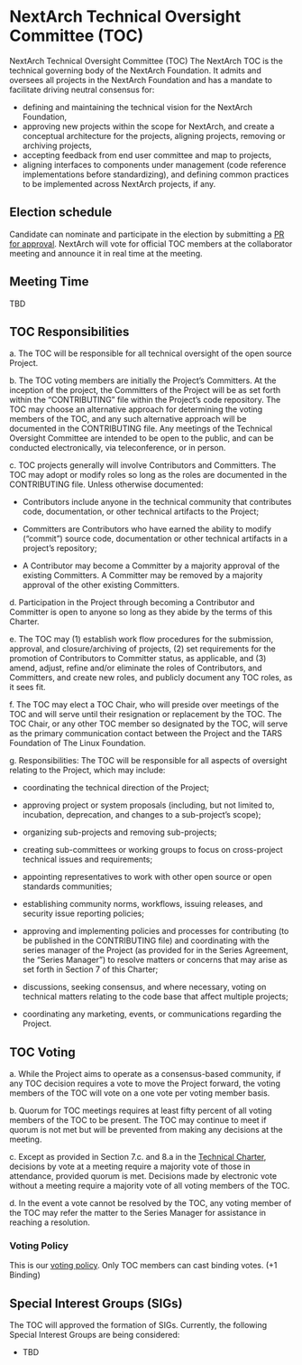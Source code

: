# NextArch Technical Oversight Committee (TOC)
NextArch Technical Oversight Committee (TOC)
The NextArch TOC is the technical governing body of the NextArch Foundation. It admits and oversees all projects in the NextArch Foundation and has a mandate to facilitate driving neutral consensus for:

- defining and maintaining the technical vision for the NextArch Foundation,
- approving new projects within the scope for NextArch, and create a conceptual architecture for the projects, aligning projects, removing or archiving projects,
- accepting feedback from end user committee and map to projects,
- aligning interfaces to components under management (code reference implementations before standardizing), and defining common practices to be implemented across NextArch projects, if any.

## Election schedule
Candidate can nominate and participate in the election by submitting a [PR for approval](docs/election.md). NextArch will vote for official TOC members at the collaborator meeting and announce it in real time at the meeting.


## Meeting Time
TBD

## TOC Responsibilities
a. The TOC will be responsible for all technical oversight of the open source Project. 

b. The TOC voting members are initially the Project’s Committers. At the inception of the project, the Committers of the Project will be as set forth within the “CONTRIBUTING” file within the Project’s code repository. The TOC may choose an alternative approach for determining the voting members of the TOC, and any such alternative approach will be documented in the CONTRIBUTING file.  Any meetings of the Technical Oversight Committee are intended to be open to the public, and can be conducted electronically, via teleconference, or in person. 

c. TOC projects generally will involve Contributors and Committers. The TOC may adopt or modify roles so long as the roles are documented in the CONTRIBUTING file. Unless otherwise documented: 

   - Contributors include anyone in the technical community that contributes code, documentation, or other technical artifacts to the Project; 
 
   - Committers are Contributors who have earned the ability to modify (“commit”) source code, documentation or other technical artifacts in a project’s repository;
 
   - A Contributor may become a Committer by a majority approval of the existing Committers. A Committer may be removed by a majority approval of the other existing Committers.
 
d. Participation in the Project through becoming a Contributor and Committer is open to anyone so long as they abide by the terms of this Charter. 

e. The TOC may (1) establish work flow procedures for the submission, approval, and closure/archiving of projects, (2) set requirements for the promotion of Contributors to Committer status, as applicable, and (3) amend, adjust, refine and/or eliminate the roles of Contributors, and Committers, and create new roles, and publicly document any TOC roles, as it sees fit.

f. The TOC may elect a TOC Chair, who will preside over meetings of the TOC and will serve until their resignation or replacement by the TOC.  The TOC Chair, or any other TOC member so designated by the TOC, will serve as the primary communication contact between the Project and the TARS Foundation of The Linux Foundation.

g. Responsibilities: The TOC will be responsible for all aspects of oversight relating to the Project, which may include:

   - coordinating the technical direction of the Project;
 
   - approving project or system proposals (including, but not limited to, incubation, deprecation, and changes to a sub-project’s scope);
 
   - organizing sub-projects and removing sub-projects;
   - creating sub-committees or working groups to focus on cross-project technical issues and requirements;
   - appointing representatives to work with other open source or open standards communities;
   - establishing community norms, workflows, issuing releases, and security issue reporting policies;
   - approving and implementing policies and processes for contributing (to be published in the CONTRIBUTING file) and coordinating with the series manager of the Project (as provided for in the Series Agreement, the “Series Manager”) to resolve matters or concerns that may arise as set forth in Section 7 of this Charter;
   - discussions, seeking consensus, and where necessary, voting on technical matters relating to the code base that affect multiple projects;
   - coordinating any marketing, events, or communications regarding the Project.


## TOC Voting
a. While the Project aims to operate as a consensus-based community, if any TOC decision requires a vote to move the Project forward, the voting members of the TOC will vote on a one vote per voting member basis.

b. Quorum for TOC meetings requires at least fifty percent of all voting members of the TOC to be present. The TOC may continue to meet if quorum is not met but will be prevented from making any decisions at the meeting.

c. Except as provided in Section 7.c. and 8.a in the [Technical Charter](https://github.com/nextarch/foundation/blob/main/technical-charter.md), decisions by vote at a meeting require a majority vote of those in attendance, provided quorum is met. Decisions made by electronic vote without a meeting require a majority vote of all voting members of the TOC.

d. In the event a vote cannot be resolved by the TOC, any voting member of the TOC may refer the matter to the Series Manager for assistance in reaching a resolution.

### Voting Policy
This is our [voting policy](docs/voting.md). Only TOC members can cast binding votes. (+1 Binding)

## Special Interest Groups (SIGs) 
The TOC will approved the formation of SIGs. Currently, the following Special Interest Groups are being considered:
- TBD
